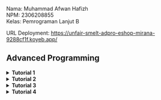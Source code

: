 Nama: Muhammad Afwan Hafizh\
NPM: 2306208855\
Kelas: Pemrograman Lanjut B

URL Deployment: https://unfair-smelt-adpro-eshop-mirana-9288cf1f.koyeb.app/

## Advanced Programming

<details>
    <summary><b>Tutorial 1</b></summary>

___

<details>
    <summary><b>Reflection 1</b></summary>
    
___
_You already implemented two new features using Spring Boot. Check again your source code and evaluate the coding standards that you have learned in this module. Write clean code principles and secure coding practices that have been applied to your code.  If you find any mistake in your source code, please explain how to improve your code. Please write your reflection inside the repository's README.md file._
___

Pada tutorial 1 ini, saya menggunakan Spring Boot untuk pertama kalinya. Spring Boot memanfaatkan Java sebagai bahasa pemrograman sehingga memudahkan saya yang telah mempelajari Java di mata kuliah DDP 2 untuk membaca dan membuat kode. Spring Boot mengadopsi arsitektur MVC (Model-View-Controller) sebagai alur datanya, dengan komponen-komponen seperti Model (misalnya, Product yang merepresentasikan data produk seperti productId, productName, dan productQuantity), Repository (seperti ProductRepository yang mengelola akses data untuk membuat, membaca, dan menghapus produk), Service (seperti ProductServiceImpl yang mengatur logika bisnisnya), dan Controller (menerima permintaan pengguna, berinteraksi dengan Service, dan mengembalikan respons ke View/Templates (Thymeleaf).

Di tutorial kali ini, saya juga belajar dalam menerapkan clean code principle dan secure coding. Salah satu clean code principle yang telah diaplikasikan adalah Meaningful Names. Contoh:

```
...
    @GetMapping("/edit")
    public String updateProductPage(@RequestParam String productId, Model model) {
        Product product = service.getId(productId);
        model.addAttribute("product", product);
        return "EditProduct";
    }

    @PostMapping("/edit")
    public String editProductPost(@ModelAttribute Product product) {
        service.update(product.getProductId(), product);
        return "redirect:/product/list";
    }

    @PostMapping("/delete")
    public String deleteProduct(@RequestParam String productId) {
        service.delete(productId);
        return "redirect:list";
    }
...
```
Pada potongan code ini, terlihat bahwa masing-masing function dapat teridentifikasi fungsinya dengan hanya membaca namanya tanpa harus memberikan penjelasan melalui comment. Contohnya seperti function updateProductPage, yaitu handler method yang menangani permintaan GET ke endpoint /edit, yang digunakan untuk menampilkan halaman edit produk. Parameter @RequestParam String productId mengambil ID produk dari URL, lalu service.getId(productId) digunakan untuk mengambil data produk dari database atau sumber lain. Objek produk tersebut kemudian ditambahkan ke model dengan model.addAttribute("product", product), sehingga bisa diakses di halaman tampilan. Metode ini mengembalikan string "EditProduct" yang merupakan nama template atau halaman HTML yang akan ditampilkan, misalnya EditProduct.html dalam folder templates.

Saya juga mengaplikasikan clean code principle lainnya seperti functions (contoh methdo findAll yang ada pada services), Object and Data Structure (contoh pada model Product), dan Error Handling pada EditProduct.html yang mencegah adanya input null atau format yang tidak sesuai pada kolom productQuantity dan productName.

Selain pengaplikasian clean code principle, pada code ini terdapat juga penerapan secure coding. Contohnya, seperti berikut.

1. Penggunaan UUID sebagai identifier model Product
   
```
...
public Product create(Product product) {
        product.setProductId(UUID.randomUUID().toString());
        productData.add(product);
        return product;
    }
...
```

ID produk dihasilkan menggunakan UUID.randomUUID(), sehingga mengurangi kemungkinan resource path dapat diprediksi.

2. Output yang di-encode
    - Thymeleaf secara otomatis melakukan escaping pada HTML dalam template sehingga mengurangi risiko serangan XSS (Cross-Site Scripting).

3. Validasi Input
   
```
public void update(String productId, Product updatedProduct) {
        Product product = getId(productId);
        if (updatedProduct.getProductName() != null) {
            product.setProductName(updatedProduct.getProductName());
        }

        if (updatedProduct.getProductQuantity() > 0) {
            product.setProductQuantity(updatedProduct.getProductQuantity());
        }
    }
```

Ketika hendak melakukan edit nama atau kuantitas produk, service memeriksa apakah jumlah produk (productQuantity) bernilai negatif (productQuantity <= 0) dan memastikan nama produk tidak bernilai null.

"_If you find any mistake in your source code, please explain how to improve your code._"

Menurut saya, dari kedua fitur yang saya implementasikan, terdapat beberapa hal yang perlu untuk ditingkatkan, Salah satu contohnya adalah memberikan **Logging** setiap adanya pertukaran/pergantian data (pada edit atau delete). Berikut contoh codenya.
```
import org.slf4j.Logger;
import org.slf4j.LoggerFactory;

@Service
public class ProductServiceImpl implements ProductService {
    private static final Logger logger = LoggerFactory.getLogger(ProductServiceImpl.class);

    @Override
    public void delete(String productId) {
        logger.info("Attempting to delete product with ID: {}", productId);
        try {
            productRepository.delete(productId);
            logger.info("Product deleted successfully.");
        } catch (Exception e) {
            logger.error("Failed to delete product: {}", e.getMessage());
        }
    }
}
```

Potongan code di atas adalah contoh dari code improvementnya. Dengan adanya logger, saya dapat memantau/mengetahui adanya aktivitas yang terjadi sehingga saya bisa memastikan keamanan tiap terjadinya pertukaran/pergantian data.

Contoh lainnya, Tambahan validasi input ketika melakukan update pada nama product. Berikut contoh codenya.

```
if (updatedProduct.getProductName() != null && !updatedProduct.getProductName().trim().isEmpty()) {
    product.setProductName(updatedProduct.getProductName());
}
```

 Dengan adanya validasi input kita dapat memastikan bahwa productName tidak hanya tidak null, tetapi juga tidak kosong atau mengandung karakter yang tidak valid.

 Dengan melakukan refleksi 1, saya menyadari bahwa menerapkan clean code principles dan secure coding sangatlah penting. Clean code membuat kode mudah dibaca, dipahami, dan dikembangkan sehingga meningkatkan efisiensi pengembangan dan mengurangi risiko bug. Sementara itu, secure coding melindungi aplikasi kita dari berbagai kerentanan keamanan, seperti broken access control, injection, dan lainnya yang pastinya dapat mengancam keamanan data pengguna.

</details>

<details>
    <summary><b>Reflection 2</b></summary>
    
___
_After writing the unit test, how do you feel? How many unit tests should be made in a class? How to make sure that our unit tests are enough to verify our program? It would be good if you learned about code coverage. Code coverage is a metric that can help you understand how much of your source is tested. If you have 100% code coverage, does that mean your code has no bugs or errors?_

_Suppose that after writing the CreateProductFunctionalTest.java along with the corresponding test case, you were asked to create another functional test suite that verifies the number of items in the product list. You decided to create a new Java class similar to the prior functional test suites with the same setup procedures and instance variables._

_What do you think about the cleanliness of the code of the new functional test suite? Will the new code reduce the code quality? Identify the potential clean code issues, explain the reasons, and suggest possible improvements to make the code cleaner! Please write your reflection inside the repository's README.md file._
___

Setelah membuat dan menjalankan unit test pada kode yang telah dibuat, saya mendapatkan beberapa pembelajaran penting, yaitu:

**Jumlah dan Kualitas Unit Test**

Dalam implementasi yang saya lakukan, semua test berhasil dijalankan dengan baik (100% passed). Unit test yang dibuat telah mencakup berbagai skenario seperti:

- Test pembuatan dan pencarian produk (testCreateAndFind)
- Test untuk kondisi list produk kosong (testFindAllIfEmpty)
- Test untuk multiple produk (testFindAllIfMoreThanOneProduct)
- Test update produk dengan berbagai kondisi (valid dan invalid)
- Test penghapusan produk

Mengenai pertanyaan "_How many unit tests should be made in a class?_", menurut saya tidak ada jumlah pasti yang dapat dijadikan acuan. Sebab, menurut saya yang terpenting dari adanya unit test, unit test harus mencakup beberapa hal berikut:

- Mencakup semua fitur utama
- Menguji berbagai skenario (positif dan negatif)
- Memverifikasi semua business requirement
- Menguji edge cases dan error handling

**Code Coverage**

Dalam project ini, saya berhasil mencapai code coverage 100%, yang berarti semua baris kode telah dieksekusi oleh test. Namun, saya memahami bahwa code coverage 100% tidak menjamin kode bebas dari bug atau error. Hal ini disebabkan oleh beberapa hal berikut:

- Code coverage hanya mengukur baris kode yang dieksekusi, bukan kebenaran logika
- Code coverage tidak menjamin
  a. Kesalahan dalam implementasi requirement
  b. Edge cases yang belum terpikirkan
  c. Masalah integrasi antar komponen
  d. Isu performa
  e. Masalah konkurensi

**Analisis Clean Code pada Functional Test**

Menurut saya, jika melihat struktur functional test di CreateProductFunctionalTest.java dan kemungkinan penambahan test suite baru, ada beberapa hal-hal yang kemungkinan dapat ditingkatkan, yaitu:

1. Adanya duplikasi kode
   - Setup code (@BeforeEach dan konfigurasi server) terduplikasi di setiap test class
   - Beberapa assertions dan utility methods ditulis berulang kali

2. Abstraksi yang Kurang Optimal
   - Interaksi dengan web element tersebar di berbagai method
   - Logic pembuatan URL diulang-ulang

Contoh perbaikan yang dapat dilakukan:

1. Membuat Base Test Class
```
public abstract class BaseProductFunctionalTest {
    @LocalServerPort
    protected int serverPort;

    @Value("${app.baseUrl:http://localhost}")
    protected String testBaseUrl;

    protected String baseUrl;
    
    protected String buildUrl(String endpoint) {
        return String.format("%s:%d%s", testBaseUrl, serverPort, endpoint);
    }
}
```

2. Implementasi Page Object Pattern

```
public class ProductPage {
    private final ChromeDriver driver;
    
    public ProductPage(ChromeDriver driver) {
        this.driver = driver;
    }
    
    public void createProduct(String name, int quantity) {
        driver.findElement(By.id("nameInput")).sendKeys(name);
        driver.findElement(By.id("quantityInput")).sendKeys(String.valueOf(quantity));
        driver.findElement(By.tagName("button")).click();
    }
    
    public int getProductCount() {
        return driver.findElements(By.className("product-item")).size();
    }
}
```

3. Standardisasi Helper Methods

```
public class TestHelper {
    public static void verifyPageTitle(ChromeDriver driver, String expectedTitle) {
        assertEquals(expectedTitle, driver.getTitle());
    }
    
    public static void verifyProductExists(ChromeDriver driver, String name, int quantity) {
        assertTrue(driver.findElements(By.xpath("//*[contains(text(), '" + name + "')]")).size() > 0);
        assertTrue(driver.findElements(By.xpath("//*[contains(text(), '" + quantity + "')]")).size() > 0);
    }
}
```

Dengan menerapkan contoh perbaikan di atas, maka code akan menjadi:

1. Lebih mudah dimaintain karena mengurangi duplikasi
2. Lebih mudah dibaca dan dipahami
3. Lebih robust dalam penanganan web elements

Dengan merefleksikan tutorial mengenai functional test dan unit test, artinya meskipun semua test berhasil dijalankan dengan code coverage 100%, masih ada ruang untuk peningkatan dalam hal clean code dan maintainability karena tujuan utama dari testing bukan hanya mencapai coverage 100%, tetapi memastikan kualitas dan keandalan aplikasi secara keseluruhan.

</details>

___

</details>

<details>
    <summary><b>Tutorial 2</b></summary>

___
_You have implemented a CI/CD process that automatically runs the test suites, analyzes code quality, and deploys to a PaaS. Try to answer the following questions in order to reflect on your attempt completing the tutorial and exercise._

1. _List the code quality issue(s) that you fixed during the exercise and explain your strategy on fixing them._
2. _Look at your CI/CD workflows (GitHub)/pipelines (GitLab). Do you think the current implementation has met the definition of Continuous Integration and Continuous Deployment? Explain the reasons (minimum 3 sentences)!_
___

Ketika saya melakukan scannning dengan SonarCloud, saya mendapatkan beberapa issue pada maintainability. Berikut beberapa issue yang saya perbaiki.

1. Group Dependency
   
   <img src="https://github.com/user-attachments/assets/b7209193-d049-49e6-8657-cc6e5e31949e" width="600">

   Disini, saya memindahkan dependensi bagian TestRuntimeOnly dari baris 49 ke baris 58 dan menambahkan beberapa baris baru yang ditandai dengan tanda "+". Perubahan ini saya lakukan untuk membuat group dependency menjadi lebih terstruktur sehingga readability pada code ini akan meningkat dan memudahkan untuk pemeliharaan kode.

2. Field Injection

   <img src="https://github.com/user-attachments/assets/fca036aa-db53-410c-be6f-210445e18d68" width="600">

   Disini, Saya mengubah cara injeksi dependensi dari field injection (@Autowired) menjadi constructor injection. Saya menghapus anotasi @Autowired pada field ProductService dan menggantinya dengan membuat constructor explicit yang menerima parameter ProductService. Selain itu, saya juga menambahkan modifier final pada field service untuk memastikan immutability, kemudian menginisialisasi field tersebut melalui constructor dengan this.service = service. Saya yakin perubahan ini membuat kode menjadi lebih aman dan testable.

   Hal ini berlaku juga dengan code ini.

    <img src="https://github.com/user-attachments/assets/16838c68-8326-4c46-bb13-a59f5667f025" width="600">

3. Fix Assertion

   Code 1 (sebelum diperbaiki):
   ```java
    package id.ac.ui.cs.advprog.eshop;
    import org.junit.jupiter.api.Test;
    import org.springframework.boot.test.context.SpringBootTest;
    import org.springframework.beans.factory.annotation.Autowired;
    import org.springframework.context.ApplicationContext;
    import static org.junit.jupiter.api.Assertions.assertNotNull;
    @SpringBootTest
    class EshopApplicationTests {
        @Autowired
        private ApplicationContext applicationContext;
        @Test
        void contextLoads() {
            assertNotNull(applicationContext);
        }
        @Test
        void testMethodStartApplication() {
            EshopApplication.main(new String[] {});
        }
    }
   ```

   Code 2 (setelah diperbaiki):

   ```java
    package id.ac.ui.cs.advprog.eshop;
    import org.junit.jupiter.api.Test;
    import org.springframework.boot.test.context.SpringBootTest;
    import org.springframework.beans.factory.annotation.Autowired;
    import org.springframework.context.ApplicationContext;
    
    import static org.junit.jupiter.api.Assertions.assertNotNull;
    
    @SpringBootTest
    class EshopApplicationTests {
    
        @Autowired
        private ApplicationContext applicationContext;
    
        @Test
        void contextLoads() {
           EshopApplication.main(new String[] {});
           assertNotNull(applicationContext);
        }
    }
   ```

   Disini, Saya menggabungkan dua test method yang sebenarnya memiliki tujuan yang sama. Saya menggabungkan method testMethodStartApplication() ke dalam method contextLoads() karena keduanya sama-sama menguji inisialisasi aplikasi Spring. Dalam implementasi baru, saya memastikan aplikasi dapat dijalankan dengan memanggil EshopApplication.main() terlebih dahulu, kemudian memverifikasi bahwa applicationContext berhasil diinisialisasi dengan assertNotNull. Dengan perubahan ini, maka code dapat menghindari redundancy dalam testing.
   
4. Unnecessary Exception Throws

   <img src="https://github.com/user-attachments/assets/29acad18-3b01-4609-ad5c-c6755ad68fd3" width="500">
   
   Disini, Saya menghapus throws Exception yang tidak diperlukan dari beberapa method test. Saya menghilangkan throws Exception pada method pageTitle_isCorrect(), message_createProduct_isCorrect(), dan createProduct_isCorrect() karena assertion dalam JUnit sebenarnya sudah menangani exception secara otomatis sehingga tidak perlu mendeklarasikannya secara eksplisit. Perubahan ini membuat kode menjadi lebih bersih dan menghindari penanganan exception yang tidak perlu, sesuai dengan best practice dalam penulisan unit test.

5. Unnecessary Modifier

   <img src="https://github.com/user-attachments/assets/cb4f91f7-ddd6-446c-8a03-bcbdf5ee2a53" width="600">
   
   Disini, Saya menghapus modifier public yang tidak diperlukan dari deklarasi method-methodnya. Penghapusan ini saya lakukan karena secara default, method-method dalam interface sudah bersifat public, sehingga penulisan modifier public menjadi redundant. Saya menghapus modifier public dari method create(), getId(), update(), delete(), dan findAll() agar kode menjadi lebih bersih dan sesuai dengan best practice dalam penulisan interface Java.

6. Encapsulation
  
   <img src="https://github.com/user-attachments/assets/c45896b3-18e0-447f-9129-a245add6eac4" width="500">
   
   Disini, saya memodifikasi pada file CreateProductFunctionalTest.java yang terletak di direktori src/test/java/id/ac/ui/cs/advprog/eshop/functional/. Saya mengubah deklarasi kelas CreateProductFunctionalTest dari public menjadi default (tanpa modifier), yang berarti kelas tersebut hanya dapat diakses dalam package yang sama. Perubahan ini mungkin dilakukan untuk membatasi visibilitas kelas dan mengontrol akses ke kelas tersebut, sehingga hanya kelas-kelas dalam paket yang sama yang dapat menggunakannya. Hal ini dapat meningkatkan maintainability dengan mengurangi kemungkinan kelas tersebut diakses atau diubah oleh kode di luar package-nya.

Setelah me-resolve issue maintainability yang ada, saya melihat kembali implementasi CI/CD workflows pada repository saya. Menurut saya, workflow yang telah dibuat sudah memenuhi definisi dari Continuous Integration (CI) dan Continuous Deployment (CD). Berikut alasannya:

- Menurut saya, workflow ci.yml dan build.yml telah dirancang dengan baik sebagai penerapan Continuous Integration. Setiap kali ada perubahan kode yang di-push atau pull request, workflow ini secara otomatis menjalankan ./gradlew test dan menganalisis kode menggunakan SonarCloud. Ini memastikan bahwa setiap perubahan kode diintegrasikan dengan kode utama dan diverifikasi melalui tes otomatis (scanning). Dengan demikian, saya yakin risiko adanya bug dan maintainability issue dapat diminimalisir.

- Lalu, pada workflow deploy.yml, workflow ini menunjukkan bahwa adanya implementasi Continuous Deployment (CD) yang baik. Workflow ini memeriksa status dari workflow CI (ci.yml), analisis keamanan (scorecard.yml), dan analisis kode (build.yml). Jika semua workflow tersebut berhasil, aplikasi akan otomatis di-redeploy ke Koyeb menggunakan Koyeb CLI. Ini memastikan bahwa setiap perubahan kode yang telah lolos tes, maka akan langsung diterapkan ke production.

- Selain itu, saya juga memerhatikan bahwa workflow deploy.yml menunjukkan integrasi yang baik antara berbagai tahapan CI/CD. Dengan memeriksa status dari semua workflow yang relevan sebelum melakukan deployment, saya yakin bahwa hanya kode yang telah lolos semua tahapan test yang akan di-deploy sehingga ini meminimalisir risiko terjadinya bug dan memastikan kualitas kode yang konsisten.

Secara keseluruhan, saya berpendapat bahwa implementasi ini sudah memenuhi prinsip-prinsip dasar CI/CD. Namun, pastinya saya juga menyadari bahwa saya perlu menyesuaikan workflow ini sesuai dengan kebutuhan dan perkembangan pada proyek.

</details>

<details>
    <summary><b>Tutorial 3</b></summary>

___
_Apply the SOLID principles you have learned. You are allowed to modify the source code according to the principles you want to implement. Please answer the following questions:_
___

_1) Explain what principles you apply to your project!_

- Single Responsibility Principle (SRP)
  
  Pada code ini, saya memastikan setiap kelas hanya memiliki satu responsibility. Misalnya, kelas Car dan Product hanya bertugas menyimpan data, sementara CarRepository dan ProductRepository fokus pada pengelolaan data seperti menambah, menghapus, atau memperbarui. Dengan demikian, jika ada perubahan pada logika penyimpanan data, saya hanya perlu mengubah repository tanpa memengaruhi model.

- Open/Closed Principle (OCP)
  
  Saya mengimplementasikan prinsip ini dengan cara membuat kode agar terbuka untuk ekstensi tetapi tertutup untuk modifikasi. Contohnya, dengan menggunakan interface seperti CarService dan ProductService, saya bisa menambahkan fungsionalitas baru di kelas implementasinya (CarServiceImpl dan ProductServiceImpl) tanpa mengubah kode yang sudah ada.

- Liskov Substitution Principle (LSP)
  
  Saya memastikan bahwa suatu kelas turunan dapat menggantikan kelas induk tanpa mengubah kebenaran code. Misalnya, CarServiceImpl dan ProductServiceImpl mengimplementasikan interface CarService dan ProductService. Artinya, di mana pun CarService digunakan, saya bisa menggantinya dengan CarServiceImpl tanpa ada masalah.

- Interface Segregation Principle (ISP)
  
  Saya memisahkan interface sesuai pada code ini. Misalnya, CarService hanya berisi metode yang relevan dengan mobil, seperti create, findById, dan deleteCarById. Dengan demikian, kelas yang mengimplementasikan interface ini tidak perlu mengimplementasikan metode yang tidak dibutuhkan.

- Dependency Inversion Principle (DIP)
  
  Saya menggunakan dependency injection untuk memastikan modul tidak bergantung pada modul lainnya. Misalnya, CarController bergantung pada CarService, bukan pada implementasi konkret seperti CarServiceImpl. Ini memungkinkan saya mengganti implementasi service tanpa mengubah controller. Dengan demikian, kode menjadi lebih fleksibel dan mudah dites.

_2) Explain the advantages of applying SOLID principles to your project with examples_

- Maintainability
  
  Dengan menerapkan Single Responsibility Principle, setiap kelas hanya memiliki satu responsibility. Misalnya, dalam proyek ini, kelas CarRepository hanya bertanggung jawab untuk mengelola data mobil, seperti menambah, menghapus, atau memperbarui data. Jika ada bug atau perubahan terkait penyimpanan data, saya hanya perlu fokus pada kelas CarRepository tanpa memengaruhi kelas lain seperti CarController atau CarService. Hal ini membuat proses debugging dan perbaikan kode menjadi lebih mudah dan terarah.

- Scalability
  
  Prinsip Open/Closed Principle memungkinkan meluaskan skalabilitas tanpa mengubah kode yang sudah ada. Contohnya, jika saya ingin menambahkan fitur baru seperti pencarian mobil berdasarkan warna, saya hanya perlu menambahkan metode baru di CarService dan mengimplementasikannya di CarServiceImpl tanpa mengubah kode yang sudah berfungsi. Ini mengurangi risiko merusak fungsionalitas yang sudah ada dan memudahkan pengembangan fitur baru pada tugas selanjutnya.

- Reliability
  
  Dengan Liskov Substitution Principle, saya memastikan bahwa objek dari kelas turunan dapat menggantikan objek dari kelas induk tanpa mengubah perilaku program. Misalnya, CarServiceImpl mengimplementasikan interface CarService, sehingga ketika CarService digunakan, saya bisa menggantinya dengan CarServiceImpl tanpa khawatir akan terjadi kesalahan. Ini membuat kode lebih konsisten dan mengurangi kemungkinan terjadinya bug.

- Clean Code
  
  Interface Segregation Principle membantu saya memisahkan interface sesuai dengan kebutuhan. Misalnya, ProductService hanya berisi metode yang relevan dengan produk, seperti create, update, dan delete. Dengan demikian, kelas yang mengimplementasikan interface ini tidak perlu mengimplementasikan metode yang tidak dibutuhkan. Ini membuat kode lebih bersih, terorganisir, dan mudah dipahami.

- Flexibility
  
  Dengan Dependency Inversion Principle, saya menggunakan dependency injection untuk memisahkan ketergantungan antara modul. Misalnya, ProductController bergantung pada ProductService, bukan pada implementasi konkret seperti ProductServiceImpl. Ini memungkinkan saya untuk mengganti implementasi service dengan mudah, misalnya menggunakan mock object saat melakukan pengujian unit. Selain itu, jika suatu saat saya ingin mengganti repository dari penyimpanan in-memory ke database, saya hanya perlu mengubah implementasi repository tanpa mengubah service atau controller.

_3) Explain the disadvantages of not applying SOLID principles to your project with examples._

- Poor Maintainability

  Tanpa SRP, sebuah kelas mungkin memiliki terlalu banyak responsibility. Misalnya, jika kelas CarController tidak hanya menangani permintaan HTTP tetapi juga mengelola logika bisnis dan penyimpanan data, maka setiap kali ada perubahan pada salah satu aspek tersebut, saya harus memodifikasi kelas yang sama. Hal ini membuat kode menjadi rumit dan rentan terhadap kesalahan. Jika terjadi bug, akan sulit untuk melacak sumber masalahnya karena responsibilitas yang tumpang tindih.

- Lack of Scalability
  
  Tanpa OCP, setiap kali saya ingin menambahkan fitur baru, saya mungkin harus memodifikasi kode yang sudah ada. Misalnya, jika saya ingin menambahkan fitur pencarian mobil berdasarkan warna, saya mungkin harus mengubah kelas CarRepository yang sudah berfungsi. Ini berisiko merusak fungsionalitas yang sudah ada dan membutuhkan testing yang ekstensif.

- Inconsistency and Unreliability
  
  Tanpa LSP, objek dari kelas turunan mungkin tidak dapat menggantikan objek dari kelas induk dengan benar. Misalnya, jika CarServiceImpl tidak sepenuhnya mengimplementasikan semua metode dari CarService atau mengubah perilaku yang diharapkan, maka penggunaan CarServiceImpl di tempat CarService dapat menyebabkan bug yang sulit di-tracking. Ini membuat sistem menjadi tidak konsisten dan tidak dapat diandalkan.

- Messy Code
  
  Tanpa ISP, sebuah interface mungkin memiliki terlalu banyak metode yang tidak relevan. Misalnya, jika ProductService memiliki metode yang tidak hanya terkait dengan produk tetapi juga dengan kategori produk, maka kelas yang mengimplementasikan interface ini harus mengimplementasikan semua metode tersebut, bahkan jika tidak dibutuhkan. Ini membuat kode menjadi berantakan dan sulit dipahami,

- High Coupling and Poor Testability
  
  Tanpa DIP, modul tingkat tinggi mungkin bergantung langsung pada modul tingkat rendah. Misalnya, jika ProductController bergantung langsung pada ProductRepository, maka setiap kali ada perubahan pada ProductRepository, saya mungkin harus mengubah ProductController. Selain itu, pengujian unit menjadi sulit karena saya tidak bisa dengan mudah mengganti ProductRepository dengan mock object. Ini membuat kode menjadi sulit diuji.

</details>

<details>
    <summary><b>Tutorial 4</b></summary>

___
_1. Reflect based on Percival (2017) proposed self-reflective questions (in “Principles and Best Practice of Testing” submodule, chapter “Evaluating Your Testing Objectives”), whether this TDD flow is useful enough for you or not. If not, explain things that you need to do next time you make more tests._

_2. You have created unit tests in Tutorial. Now reflect whether your tests have successfully followed F.I.R.S.T. principle or not. If not, explain things that you need to do the next time you create more tests._
___

Secara keseluruhan, TDD (Test-Driven Development) yang saya lakukan sangat berguna karena membantu saya dalam menemukan bug sejak awal dan memastikan kode berfungsi sesuai harapan. Namun, saya menyadari bahwa cakupan pengujian (test coverage) masih terbatas, terutama untuk edge cases seperti input yang tidak valid atau kondisi input yang ekstrem. Selain itu, pengujian saat ini hanya berfokus pada unit test sehingga perlu dipertimbangkan untuk menambahkan pengujian integrasi guna memastikan komponen-komponen sistem bekerja sama dengan baik. Hal ini akan memberikan kepercayaan diri lebih besar bahwa sistem secara keseluruhan berfungsi secara optimal.

Dari segi maintainability, kode pengujian yang saya tulis cukup mudah dipahami, tetapi masih ada yang seharusnya diperbaiki. Saya perlu menambahkan lebih banyak dokumentasi yang menjelaskan tujuan setiap pengujian agar memudahkan pemeliharaan di masa yang akan datang. Selain itu, kode pengujian perlu tetap bersih dan terorganisir, mungkin dengan melakukan refactoring jika diperlukan. Dengan memperluas cakupan pengujian, menambahkan pengujian integrasi, dan meningkatkan maintainability, saya yakin pengujian akan menjadi lebih efektif dan memberikan nilai yang signifikan bagi proyek saya ke depannya.
    
</details>

